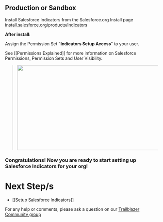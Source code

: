 ## Production or Sandbox

Install Salesforce Indicators from the Salesforce.org Install page [install.salesforce.org/products/indicators](https://install.salesforce.org/products/indicators/latest)

**After install:**

Assign the Permission Set "**Indicators Setup Access**" to your user.

See [[Permissions Explained]] for more information on Salesforce Permissions, Permission Sets and User Visibility. 
> <img src="https://github.com/SFDO-Community/Salesforce-Indicators/assets/128614792/648876f7-542d-4c4e-bbeb-0466a08dab5a" 
width="590" height="280"/>

### Congratulations! Now you are ready to start setting up Salesforce Indicators for your org!

# Next Step/s
* [[Setup Salesforce Indicators]]

For any help or comments, please ask a question on our [Trailblazer Community group](https://trailhead.salesforce.com/trailblazer-community/groups/0F94S000000HEDASA4)
